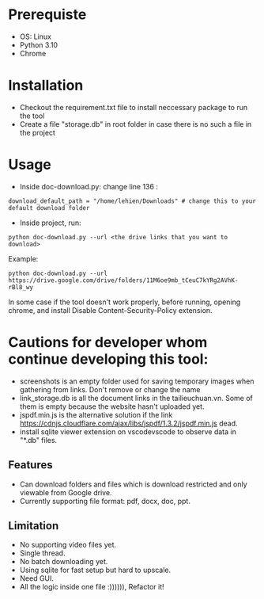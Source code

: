 # Prerequiste

- OS: Linux
- Python 3.10
- Chrome

# Installation
 - Checkout the requirement.txt file to install neccessary package to run the tool
 - Create a file "storage.db" in root folder in case there is no such a file in the project

 # Usage
 - Inside doc-download.py:
 change line 136 :
 ```
 download_default_path = "/home/lehien/Downloads" # change this to your default download folder
 ```
 - Inside project, run:
 ```
 python doc-download.py --url <the drive links that you want to download>
 ```
 Example:
 ```
 python doc-download.py --url https://drive.google.com/drive/folders/11M6oe9mb_tCeuC7kYRg2AVhK-rBl8_wy
 ```

 In some case if the tool doesn't work properly, before running, opening chrome, and install Disable Content-Security-Policy extension.

# Cautions for developer whom continue developing this tool:
- screenshots is an empty folder used for saving temporary images when gathering from links. Don't remove or change the name
- link_storage.db is all the document links in the tailieuchuan.vn. Some of them is empty because the website hasn't uploaded yet.
- jspdf.min.js is the alternative solution if the link https://cdnjs.cloudflare.com/ajax/libs/jspdf/1.3.2/jspdf.min.js dead.
- install sqlite viewer extension on vscodevscode to observe data in "*.db" files.
## Features
- Can download folders and files which is download restricted and only viewable from Google drive.
- Currently supporting file format: pdf, docx, doc, ppt.
## Limitation
- No supporting video files yet.
- Single thread.
- No batch downloading yet.
- Using sqlite for fast setup but hard to upscale.
- Need GUI.
- All the logic inside one file :)))))), Refactor it!
